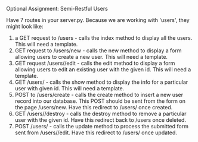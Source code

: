Optional Assignment: Semi-Restful Users

Have 7 routes in your server.py. Because we are working with 'users', they might look like:
1. a GET request to /users - calls the index method to display all the users. This will need a template. 
2. GET request to /users/new - calls the new method to display a form allowing users to create a new user. This will need a template. 
3. GET request /users/<id>/edit - calls the edit method to display a form allowing users to edit an existing user with the given id. This will need a template. 
4. GET /users/<id> - calls the show method to display the info for a particular user with given id. This will need a template. 
5. POST to /users/create - calls the create method to insert a new user record into our database. This POST should be sent from the form on the page /users/new. Have this redirect to /users/<id> once created.
6. GET /users/<id>/destroy - calls the destroy method to remove a particular user with the given id. Have this redirect back to /users once deleted. 
7. POST /users/<id> - calls the update method to process the submitted form sent from /users/<id>/edit. Have this redirect to /users/<id> once updated. 
